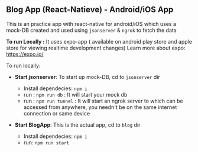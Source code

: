 ## Blog App (React-Natieve) - Android/iOS App

This is an practice app with react-native for android/iOS which uses a mock-DB created and used using `jsonserver` & `ngrok` to fetch the data

**To run Locally :**
It uses expo-app ( available on android play store and apple store for viewing realtime development changes)
Learn more about expo: https://expo.io/

To run locally:

- **Start jsonserver**: To start up mock-DB, cd to `jsonserver` dir
  
  - Install dependecies: `npm i`
  - run : `npm run db` : It will start your mock db
  - run : `npm run tunnel` : It will start an ngrok server to which can be accessed from anywhere, you needn't be on the same internet connection or same device

- **Start BlogApp**: This is the actual app, cd to `blog` dir
  - Install dependecies: `npm i`
  - run: `npm run start`
